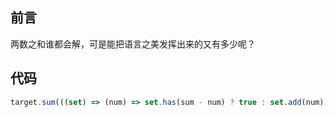 ## 前言

两数之和谁都会解，可是能把语言之美发挥出来的又有多少呢？



## 代码

```javascript
target.sum(((set) => (num) => set.has(sum - num) ? true : set.add(num))(new Set()))
```

